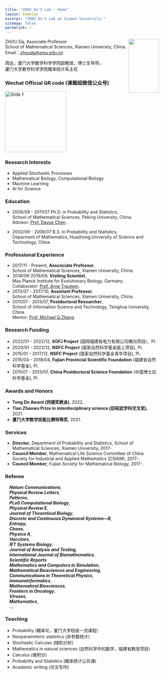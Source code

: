 ```yaml
---
title: "ZHOU Da'S Lab - Home"
layout: homelay
excerpt: "ZHOU Da'S Lab at Xiamen University."
sitemap: false
permalink: /
---
```

<img align="right" src="{{ site.url }}{{ site.baseurl }}/images/zhouda1.jpg" width="99" height="176" />  

ZHOU Da, Associate Professor   
School of Mathematical Sciences, Xiamen University, China.   
Email：zhouda@xmu.edu.cn	   


周达，厦门大学数学科学学院副教授，博士生导师，  
厦门大学数学科学学院概率统计系主任

### Wechat Official QR code (课题组微信公众号)
<img src="{{ site.url }}{{ site.baseurl }}/images/qrcode_wechat.jpg" alt="Slide 1" width="200" height="200" />

### Research Interests  
- Applied Stochastic Processes
- Mathematical Biology, Computational Biology  
- Machine Learning  
- AI for Science

### Education	
- 2006/09 - 2011/07 Ph.D. in Probability and Statistics,  
  School of Mathematical Sciences, Peking University, China.  
  Advisor: [Prof. Dayue Chen](https://www.math.pku.edu.cn/teachers/dayue/indexE.htm). 

- 2002/09 - 2006/07 B.S. in Probability and Statistics,  
  Deparment of Mathematics, Huazhong University of Science and Technology, China.

### Professional Experience 	
- 2017/11 - Present, **Asscociate Professor**,  
  School of Mathematical Sciences, Xiamen University, China.  
- 2018/09-2019/09, **Visiting Scientist**,  
  Max Planck Institute for Evolutionary Biology, Germany.  
  Collaborator: [Prof. Arne Traulsen](http://www.evolbio.mpg.de/~traulsen).
- 2013/07 - 2017/10, **Assistant Professor**,  
  School of Mathematical Sciences, Xiamen University, China. 
- 2011/07 - 2013/07, **Postdoctoral Researcher**,  
  School of Information Science and Technology, Tsinghua University, China.  
  Mentor: [Prof. Michael Q Zhang](https://labs.utdallas.edu/zhanglab/).
	

### Research Funding 
- 2022/01 - 2022/12, **SGFJ Project** (国网福建省电力有限公司横向项目)，PI.  
- 2020/01 - 2023/12, **NSFC Project** (国家自然科学基金面上项目), PI.  
- 2015/01 - 2017/12, **NSFC Project** (国家自然科学基金青年项目), PI.
- 2015/04 - 2018/04, **Fujian Provincial Scientific Foundation** (福建省自然科学基金), PI.
- 2011/07 - 2013/07, **China Postdoctoral Science Foundation** (中国博士后科学基金), PI. 

### Awards and Honors  
- **Tong De Award (同德奖教金)**, 2022.
- **Tian Zhaowu Prize in interdisciplinary science (田昭武学科交叉奖)**, 2021.  
- **厦门大学教学技能比赛特等奖**, 2021.

### Services  
- **Director**, Department of Probability and Statistics, School of Mathematical Sciences, Xiamen University, 2017-.
- **Council Member**, Mathematical Life Science Committee of China Society for Industrial and Applied Mathematics (CSIAM), 2017-.
- **Council Member**, Fujian Society for Mathematical Biology, 2017-.

### Referee  

&emsp;***Nature Communications***,  
&emsp;***Physical Review Letters***,  
&emsp;***Patterns***,  
&emsp;***PLoS Computational Biology***,  
&emsp;***Physical Review E***,  
&emsp;***Journal of Theoretical Biology***,  
&emsp;***Discrete and Continuous Dynamical Systems—B***,  
&emsp;***Entropy***,  
&emsp;***Chaos***,  
&emsp;***Physica A***,  
&emsp;***Vaccines***,  
&emsp;***IET Systems Biology***,  
&emsp;***Journal of Analysis and Testing***,  
&emsp;***International Journal of Biomathematics***,  
&emsp;***Scientific Reports***  
&emsp;***Mathematics and Computers in Simulation***,  
&emsp;***Mathematical Biosciences and Engineering***,  
&emsp;***Communications in Theoretical Physics***,  
&emsp;***ImmunoInformatics***,  
&emsp;***Mathematical Biosciences***,  
&emsp;***Frontiers in Oncology***,  
&emsp;***Viruses***,  
&emsp;***Mathematics***,  
&emsp;***...***

### Teaching 
- Probability (概率论，厦门大学校级一流课程)
- Nonparameteric statistics (非参数统计) 
- Stochastic Calculas (随机分析)
- Mathematics in natural sciences (自然科学中的数学，福建省教改项目)
- Calculus (微积分)
- Probability and Statistics (概率统计公共课)
- Academic writing (论文写作)

